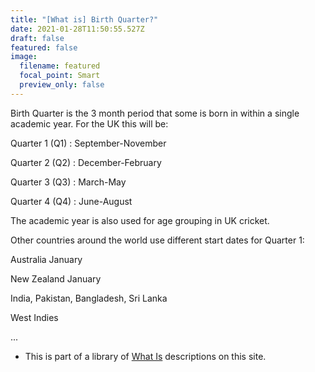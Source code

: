 ```yaml
---
title: "[What is] Birth Quarter?"
date: 2021-01-28T11:50:55.527Z
draft: false
featured: false
image:
  filename: featured
  focal_point: Smart
  preview_only: false
---
```

Birth Quarter is the 3 month period that some is born in within a single academic year. For the UK this will be:

Quarter 1 (Q1) : September-November

Quarter 2 (Q2) : December-February

Quarter 3 (Q3) : March-May

Quarter 4 (Q4) : June-August

The academic year is also used for age grouping in UK cricket.

Other countries around the world use different start dates for Quarter 1:

Australia January

New Zealand January

India, Pakistan, Bangladesh, Sri Lanka 

West Indies

...



* This is part of a library of [What Is](https://onemoresummer.co.uk/post/the-what-is-series/) descriptions on this site.